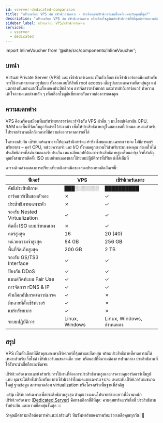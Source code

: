 ```yaml
---
id: vserver-dedicated-comparison
title: "เปรียบเทียบ VPS กับ เซิร์ฟเวอร์เฉพาะ - ตัวเลือกเช่าเซิร์ฟเวอร์แบบไหนที่เหมาะกับคุณที่สุด?"
description: "เปรียบเทียบ VPS กับ เซิร์ฟเวอร์เฉพาะ เพื่อเลือกโซลูชันเช่าเซิร์ฟเวอร์ที่ดีที่สุดสำหรับความต้องการของคุณ และเพิ่มประสิทธิภาพการใช้งานและทรัพยากร → เรียนรู้เพิ่มเติมตอนนี้"
sidebar_label: เปรียบเทียบ VPS/เซิร์ฟเวอร์เฉพาะ
services:
  - vserver	
  - dedicated
---
```


import InlineVoucher from '@site/src/components/InlineVoucher';

## บทนำ

Virtual Private Server (VPS) และ เซิร์ฟเวอร์เฉพาะ เป็นตัวเลือกเช่าเซิร์ฟเวอร์ยอดนิยมสำหรับการใช้งานหลากหลายรูปแบบ ทั้งสองแบบให้สิทธิ์ root access เต็มรูปแบบและความยืดหยุ่นสูง แต่แตกต่างกันอย่างมากในเรื่องของประสิทธิภาพ การจัดสรรทรัพยากร และการเข้าถึงฮาร์ดแวร์ ทำความเข้าใจความแตกต่างหลัก ๆ เพื่อเลือกโซลูชันที่เหมาะกับความต้องการของคุณ

<InlineVoucher />

## ความแตกต่าง

VPS คือเครื่องเสมือนที่แชร์ทรัพยากรฮาร์ดแวร์จริงกับ VPS ตัวอื่น ๆ บนโฮสต์เดียวกัน CPU, RAM และพื้นที่จัดเก็บถูกจัดสรรไว้ล่วงหน้า เพื่อให้ประสิทธิภาพอยู่ในขอบเขตที่กำหนด เหมาะสำหรับโปรเจกต์ขนาดเล็กถึงกลางที่มีความต้องการคาดการณ์ได้

ในทางกลับกัน เซิร์ฟเวอร์เฉพาะจะให้คุณเข้าถึงฮาร์ดแวร์จริงทั้งหมดแบบเฉพาะเจาะจง ไม่มีการแชร์ทรัพยากร – คอร์ CPU, หน่วยความจำ และ I/O ทั้งหมดถูกสงวนไว้สำหรับระบบของคุณ ส่งผลให้ได้ประสิทธิภาพที่สม่ำเสมอและรับประกัน เหมาะกับแอปที่ต้องการประสิทธิภาพสูงหรือแอปธุรกิจที่สำคัญ คุณยังสามารถติดตั้ง ISO แบบกำหนดเองและใช้ระบบปฏิบัติการที่ปรับแต่งได้เต็มที่

ตารางด้านล่างแสดงการเปรียบเทียบเชิงเทคนิคของสองประเภทผลิตภัณฑ์นี้:

| ฟีเจอร์                    | VPS            | เซิร์ฟเวอร์เฉพาะ       |
| -------------------------- | -------------- | ---------------------- |
| ดัชนีประสิทธิภาพ          | ███░░░░░░░     | ██████████             |
| ฮาร์ดแวร์เป็นของตัวเอง     | ✗              | ✓                      |
| ประสิทธิภาพเฉพาะตัว       | ✗              | ✓                      |
| รองรับ Nested Virtualization| ✓              | ✓                      |
| ติดตั้ง ISO แบบกำหนดเอง   | ✗              | ✓                      |
| คอร์สูงสุด                | 16             | 20 (40)                |
| หน่วยความจำสูงสุด         | 64 GB          | 256 GB                 |
| พื้นที่จัดเก็บสูงสุด       | 200 GB         | 2 TB                   |
| รองรับ GS/TS3 Interface    | ✓              | ✓                      |
| ป้องกัน DDoS              | ✓              | ✓                      |
| แบนด์วิดท์แบบ Fair Use    | ✓              | ✓                      |
| การจัดการ rDNS & IP       | ✓              | ✓                      |
| ตัวเลือกอัปเกรด/ดาวน์เกรด | ✓              | ✗                      |
| มีหลายที่ตั้งเซิร์ฟเวอร์  | ✓              | ✗                      |
| แชร์ทรัพยากร              | ✓              | ✗                      |
| ระบบปฏิบัติการ            | Linux, Windows | Linux, Windows, กำหนดเอง |

## สรุป

VPS เป็นตัวเลือกที่ดีถ้าคุณมองหาเซิร์ฟเวอร์ที่คุ้มค่าและยืดหยุ่น พร้อมประสิทธิภาพที่คาดการณ์ได้ เหมาะสำหรับเว็บไซต์ เซิร์ฟเวอร์เกมขนาดเล็ก บอท หรือแอปที่มีความต้องการปานกลาง ประสิทธิภาพที่ได้รับจะน่าเชื่อถือและชัดเจน

เซิร์ฟเวอร์เฉพาะแนะนำสำหรับการใช้งานที่ต้องการประสิทธิภาพสูงและการควบคุมฮาร์ดแวร์เต็มรูปแบบ คุณจะได้สิทธิ์เข้าถึงทรัพยากรเซิร์ฟเวอร์ทั้งหมดแบบเฉพาะเจาะจง เหมาะกับเซิร์ฟเวอร์เกมขนาดใหญ่ ฐานข้อมูล สภาพแวดล้อม virtualization หรือโครงสร้างพื้นฐานที่สำคัญ

:::tip เซิร์ฟเวอร์เฉพาะเพื่อประสิทธิภาพสูงสุด
ถ้าคุณวางแผนโปรเจกต์ระยะยาวที่มีงานหนัก เซิร์ฟเวอร์เฉพาะ ([Dedicated Server](dedicated-introduction.md)) คือทางเลือกที่ดีที่สุด: ควบคุมฮาร์ดแวร์เต็มที่ ประสิทธิภาพรับประกัน และความยืดหยุ่นขั้นสุด
:::

ถ้าคุณมีคำถามหรือต้องการคำแนะนำส่วนตัว ทีมซัพพอร์ตของเราพร้อมช่วยเหลือคุณทุกวัน! 🙂

<InlineVoucher />